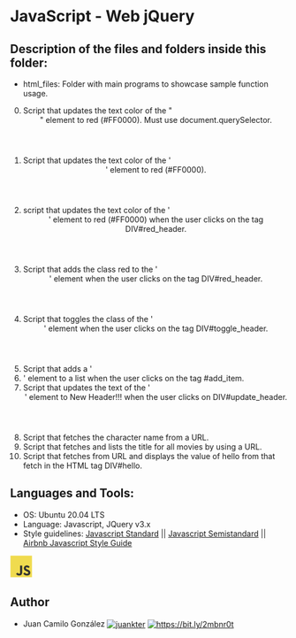 # JavaScript - Web jQuery

## Description of the files and folders inside this folder:

- html_files: Folder with main programs to showcase sample function usage.

0. Script that updates the text color of the "<header>" element to red (#FF0000). Must use document.querySelector.
1. Script that updates the text color of the '<header>' element to red (#FF0000).
2. script that updates the text color of the '<header>' element to red (#FF0000) when the user clicks on the tag DIV#red_header.
3. Script that adds the class red to the '<header>' element when the user clicks on the tag DIV#red_header.
4. Script that toggles the class of the '<header>' element when the user clicks on the tag DIV#toggle_header.
5. Script that adds a '<li>' element to a list when the user clicks on the tag #add_item.
6. Script that updates the text of the '<header>' element to New Header!!! when the user clicks on DIV#update_header. 
7. Script that fetches the character name from a URL.
8. Script that fetches and lists the title for all movies by using a URL.
9. Script that fetches from URL and displays the value of hello from that fetch in the HTML tag DIV#hello.


## Languages and Tools:

- OS: Ubuntu 20.04 LTS
- Language: Javascript, JQuery v3.x
- Style guidelines: [Javascript Standard](https://standardjs.com/rules.html) || [Javascript Semistandard](https://github.com/Flet/semistandard) || [Airbnb Javascript Style Guide](https://github.com/airbnb/javascript)

<p align="left"> <a href="https://developer.mozilla.org/en-US/docs/Web/JavaScript" target="_blank" rel="noreferrer"> <img src="https://raw.githubusercontent.com/devicons/devicon/master/icons/javascript/javascript-original.svg" alt="javascript" width="40" height="40"/> </a> </p>


## Author

- Juan Camilo González <a href="https://twitter.com/juankter" target="blank"><img align="center" src="https://raw.githubusercontent.com/rahuldkjain/github-profile-readme-generator/master/src/images/icons/Social/twitter.svg" alt="juankter" height="30" width="40" /></a>
<a href="https://bit.ly/2MBNR0t" target="blank"><img align="center" src="https://raw.githubusercontent.com/rahuldkjain/github-profile-readme-generator/master/src/images/icons/Social/linked-in-alt.svg" alt="https://bit.ly/2mbnr0t" height="30" width="40" /></a>
